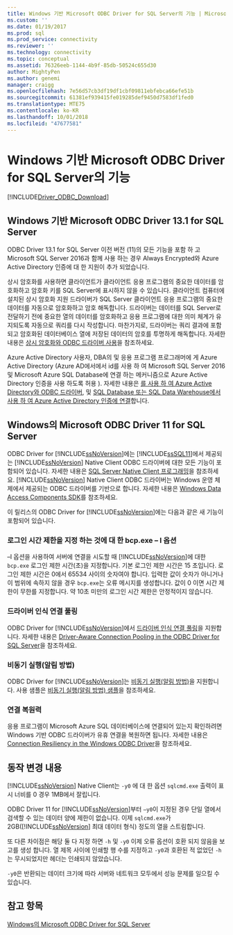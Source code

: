 ```yaml
---
title: Windows 기반 Microsoft ODBC Driver for SQL Server의 기능 | Microsoft Docs
ms.custom: ''
ms.date: 01/19/2017
ms.prod: sql
ms.prod_service: connectivity
ms.reviewer: ''
ms.technology: connectivity
ms.topic: conceptual
ms.assetid: 76326eeb-1144-4b9f-85db-50524c655d30
author: MightyPen
ms.author: genemi
manager: craigg
ms.openlocfilehash: 7e56d57cb3df19df1cbf09811ebfebca66efe51b
ms.sourcegitcommit: 61381ef939415fe019285def9450d7583df1fed0
ms.translationtype: MTE75
ms.contentlocale: ko-KR
ms.lasthandoff: 10/01/2018
ms.locfileid: "47677581"
---
```

# <a name="features-of-the-microsoft-odbc-driver-for-sql-server-on-windows"></a>Windows 기반 Microsoft ODBC Driver for SQL Server의 기능
[!INCLUDE[Driver_ODBC_Download](../../../includes/driver_odbc_download.md)]

    
## <a name="microsoft-odbc-driver-131-for-sql-server-on-windows"></a>Windows 기반 Microsoft ODBC Driver 13.1 for SQL Server

ODBC Driver 13.1 for SQL Server 이전 버전 (11)의 모든 기능을 포함 하 고 Microsoft SQL Server 2016과 함께 사용 하는 경우 Always Encrypted와 Azure Active Directory 인증에 대 한 지원이 추가 되었습니다.  
  
상시 암호화를 사용하면 클라이언트가 클라이언트 응용 프로그램의 중요한 데이터를 암호화하고 암호화 키를 SQL Server에 표시하지 않을 수 있습니다. 클라이언트 컴퓨터에 설치된 상시 암호화 지원 드라이버가 SQL Server 클라이언트 응용 프로그램의 중요한 데이터를 자동으로 암호화하고 암호 해독합니다. 드라이버는 데이터를 SQL Server로 전달하기 전에 중요한 열의 데이터를 암호화하고 응용 프로그램에 대한 의미 체계가 유지되도록 자동으로 쿼리를 다시 작성합니다. 마찬가지로, 드라이버는 쿼리 결과에 포함되고 암호화된 데이터베이스 열에 저장된 데이터의 암호를 투명하게 해독합니다. 자세한 내용은 [상시 암호화와 ODBC 드라이버 사용](../../../connect/odbc/using-always-encrypted-with-the-odbc-driver.md)을 참조하세요.
 
Azure Active Directory 사용자, DBA의 및 응용 프로그램 프로그래머에 게 Azure Active Directory (Azure AD에서에서 id를 사용 하 여 Microsoft SQL Server 2016 및 Microsoft Azure SQL Database에 연결 하는 메커니즘으로 Azure Active Directory 인증을 사용 하도록 허용 ). 자세한 내용은 [를 사용 하 여 Azure Active Directory와 ODBC 드라이버](../../../connect/odbc/using-azure-active-directory.md), 및 [SQL Database 또는 SQL Data Warehouse에서 사용 하 여 Azure Active Directory 인증에 연결](https://azure.microsoft.com/documentation/articles/sql-database-aad-authentication/)합니다.   
  
## <a name="microsoft-odbc-driver-11-for-sql-server-on-windows"></a>Windows의 Microsoft ODBC Driver 11 for SQL Server  

ODBC Driver for [!INCLUDE[ssNoVersion](../../../includes/ssnoversion-md.md)]에는 [!INCLUDE[ssSQL11](../../../includes/sssql11-md.md)]에서 제공되는 [!INCLUDE[ssNoVersion](../../../includes/ssnoversion-md.md)] Native Client ODBC 드라이버에 대한 모든 기능이 포함되어 있습니다. 자세한 내용은 [SQL Server Native Client 프로그래밍](../../../relational-databases/native-client/sql-server-native-client-programming.md)을 참조하세요. [!INCLUDE[ssNoVersion](../../../includes/ssnoversion-md.md)] Native Client ODBC 드라이버는 Windows 운영 체제에서 제공되는 ODBC 드라이버를 기반으로 합니다. 자세한 내용은 [Windows Data Access Components SDK](http://msdn.microsoft.com/library/aa968814(VS.85).aspx)를 참조하세요.  
  
이 릴리스의 ODBC Driver for [!INCLUDE[ssNoVersion](../../../includes/ssnoversion-md.md)]에는 다음과 같은 새 기능이 포함되어 있습니다.  
  
### <a name="bcpexe-l-option-for-specifying-a-login-timeout"></a>로그인 시간 제한을 지정 하는 것에 대 한 bcp.exe – l 옵션
 
–l 옵션을 사용하여 서버에 연결을 시도할 때 [!INCLUDE[ssNoVersion](../../../includes/ssnoversion-md.md)]에 대한 `bcp.exe` 로그인 제한 시간(초)을 지정합니다. 기본 로그인 제한 시간은 15 초입니다. 로그인 제한 시간은 0에서 65534 사이의 숫자여야 합니다. 입력한 값이 숫자가 아니거나 이 범위에 속하지 않을 경우 `bcp.exe`는 오류 메시지를 생성합니다. 값이 0 이면 시간 제한이 무한를 지정합니다. 약 10초 미만의 로그인 시간 제한은 안정적이지 않습니다.  
  
### <a name="driver-aware-connection-pooling"></a>드라이버 인식 연결 풀링  
ODBC Driver for [!INCLUDE[ssNoVersion](../../../includes/ssnoversion-md.md)]에서 [드라이버 인식 연결 풀링](http://msdn.microsoft.com/library/hh405031(VS.85).aspx)을 지원합니다. 자세한 내용은 [Driver-Aware Connection Pooling in the ODBC Driver for SQL Server](../../../connect/odbc/windows/driver-aware-connection-pooling-in-the-odbc-driver-for-sql-server.md)을 참조하세요.  
  
### <a name="asynchronous-execution-notification-method"></a>비동기 실행(알림 방법)  
ODBC Driver for [!INCLUDE[ssNoVersion](../../../includes/ssnoversion-md.md)]는 [비동기 실행(알림 방법)](http://msdn.microsoft.com/library/hh405038(VS.85).aspx)을 지원합니다. 사용 샘플은 [비동기 실행&#40;알림 방법&#41; 샘플](../../../connect/odbc/windows/asynchronous-execution-notification-method-sample.md)을 참조하세요.  
  
### <a name="connection-resiliency"></a>연결 복원력
응용 프로그램이 Microsoft Azure SQL 데이터베이스에 연결되어 있는지 확인하려면 Windows 기반 ODBC 드라이버가 유휴 연결을 복원하면 됩니다. 자세한 내용은 [Connection Resiliency in the Windows ODBC Driver](../../../connect/odbc/windows/connection-resiliency-in-the-windows-odbc-driver.md)을 참조하세요.  
  
## <a name="behavior-changes"></a>동작 변경 내용

[!INCLUDE[ssNoVersion](../../../includes/ssnoversion-md.md)] Native Client는 `-y0` 에 대 한 옵션 `sqlcmd.exe` 출력이 표시 너비를 0 경우 1MB에서 잘립니다.
  
ODBC Driver 11 for [!INCLUDE[ssNoVersion](../../../includes/ssnoversion-md.md)]부터 `–y0`이 지정된 경우 단일 열에서 검색할 수 있는 데이터 양에 제한이 없습니다. 이제 `sqlcmd.exe`가 2GB([!INCLUDE[ssNoVersion](../../../includes/ssnoversion-md.md)] 최대 데이터 형식) 정도의 열을 스트림합니다.  
  
또 다른 차이점은 해당 둘 다 지정 하면 `-h` 및 `-y0` 이제 오류 옵션이 호환 되지 않음을 보고를 생성 합니다. 열 제목 사이에 인쇄할 행 수를 지정하고 `-y0`과 호환된 적 없었던 `-h`는 무시되었지만 헤더는 인쇄되지 않았습니다.
  
`-y0`은 반환되는 데이터 크기에 따라 서버와 네트워크 모두에서 성능 문제를 일으킬 수 있습니다.

## <a name="see-also"></a>참고 항목  
[Windows의 Microsoft ODBC Driver for SQL Server](../../../connect/odbc/windows/microsoft-odbc-driver-for-sql-server-on-windows.md)  
